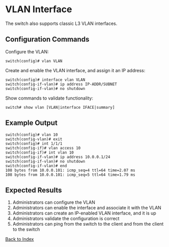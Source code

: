 # VLAN Interface

The switch also supports classic L3 VLAN interfaces.

## Configuration Commands

Configure the VLAN:

```text
switch(config)# vlan VLAN
```

Create and enable the VLAN interface, and assign it an IP address:

```text
switch(config)# interface vlan VLAN
switch(config-if-vlan)# ip address IP-ADDR/SUBNET
switch(config-if-vlan)# no shutdown
```

Show commands to validate functionality:

```text
switch# show vlan [VLAN|interface IFACE|summary]
```

## Example Output

```text
switch(config)# vlan 10
switch(config-vlan)# exit
switch(config)# int 1/1/1
switch(config-if)# vlan access 10
switch(config-if)# int vlan 10
switch(config-if-vlan)# ip address 10.0.0.1/24
switch(config-if-vlan)# no shutdown
switch(config-if-vlan)# end
108 bytes from 10.0.0.101: icmp_seq=4 ttl=64 time=2.07 ms
108 bytes from 10.0.0.101: icmp_seq=5 ttl=64 time=1.79 ms
```

## Expected Results

1. Administrators can configure the VLAN
2. Administrators can enable the interface and associate it with the VLAN
3. Administrators can create an IP-enabled VLAN interface, and it is up
4. Administrators validate the configuration is correct
5. Administrators can ping from the switch to the client and from the client to the switch

[Back to Index](../index.md)

